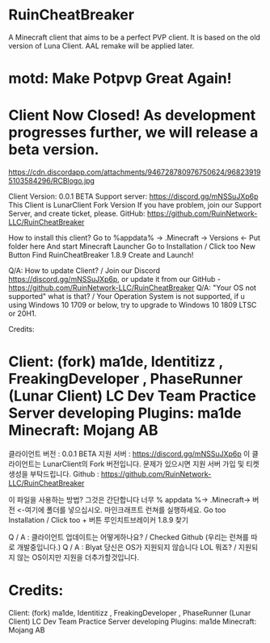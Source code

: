 # RuinCheatBreaker
A Minecraft client that aims to be a perfect PVP client. It is based on the old version of Luna Client. AAL remake will be applied later.
# motd: Make Potpvp Great Again!
# Client Now Closed! As development progresses further, we will release a beta version. 

https://cdn.discordapp.com/attachments/946728780976750624/968239195103584296/RCBlogo.jpg

Client Version: 0.0.1 BETA
Support server: https://discord.gg/mNSSuJXp6p
This Client is LunarClient Fork Version
If you have problem, join our Support Server, and create ticket, please.
GitHub: https://github.com/RuinNetwork-LLC/RuinCheatBreaker

How to install this client?
Go to %appdata% -> .Minecraft -> Versions <- Put folder here
And start Minecraft Launcher 
Go to Installation / Click too New Button
Find RuinCheatBreaker 1.8.9
Create and Launch!

Q/A: How to update Client? / Join our Discord https://discord.gg/mNSSuJXp6p, or update it from our GitHub - https://github.com/RuinNetwork-LLC/RuinCheatBreaker
Q/A: "Your OS not supported" what is that? / Your Operation System is not supported, if u using Windows 10 1709 or below, try to upgrade to Windows 10 1809 LTSC or 20H1.

Credits:

Client: (fork) ma1de, Identitizz , FreakingDeveloper , PhaseRunner (Lunar Client) LC Dev Team
Practice Server developing Plugins: ma1de 
Minecraft: Mojang AB
===============================================================================
클라이언트 버전 : 0.0.1 BETA
지원 서버 : https://discord.gg/mNSSuJXp6p
이 클라이언트는 LunarClient의 Fork 버전입니다.
문제가 있으시면 지원 서버 가입 및 티켓 생성을 부탁드립니다.
Github : https://github.com/RuinNetwork-LLC/RuinCheatBreaker

이 파일을 사용하는 방법?
그것은 간단합니다
너무 % appdata %-> .Minecraft-> 버전 <-여기에 폴더를 넣으십시오.
마인크래프트 런쳐를 실행하세요.
Go too Installation / Click too + 버튼
루인치트브레이커 1.8.9 찾기

Q / A : 클라이언트 업데이트는 어떻게하나요? / Checked Github (우리는 런쳐를 따로 개발중입니다.)
Q / A : Blyat 당신은 OS가 지원되지 않습니다 LOL 뭐죠? / 지원되지 않는 OS이지만 지원을 더추가할것입니다.

Credits:
===============================================================================
Client: (fork) ma1de, Identitizz , FreakingDeveloper , PhaseRunner (Lunar Client) LC Dev Team
Practice Server developing Plugins: ma1de 
Minecraft: Mojang AB
